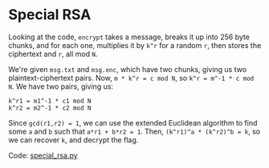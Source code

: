 # Special RSA

Looking at the code, `encrypt` takes a message, breaks it up into 256 byte chunks, and for each one, multiplies it by `k^r` for a random `r`, then stores the ciphertext and `r`, all mod `N`.

We're given `msg.txt` and `msg.enc`, which have two chunks, giving us two plaintext-ciphertext pairs.
Now, `m * k^r = c mod N`, so `k^r = m^-1 * c mod N`. We have two pairs, giving us:
```
k^r1 = m1^-1 * c1 mod N
k^r2 = m2^-1 * c2 mod N
```

Since `gcd(r1,r2) = 1`, we can use the extended Euclidean algorithm to find some `a` and `b` such that `a*r1 + b*r2 = 1`. Then, `(k^r1)^a * (k^r2)^b = k`, so we can recover `k`, and decrypt the flag.

Code: [special_rsa.py](special_rsa.py)
